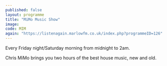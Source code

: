 ```yaml
---
published: false
layout: programme
title: "MiMo Music Show"
image: 
code: MIM
again: "https://listenagain.marlowfm.co.uk/index.php?programmeID=126"
---
```

Every Friday night/Saturday morning from midnight to 2am. 

Chris MiMo brings you two hours of the best house music, new and old. 